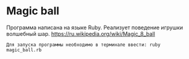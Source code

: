 # Magic ball

Программа написана на языке Ruby. Реализует поведение игрушки волшебный шар. https://ru.wikipedia.org/wiki/Magic_8_ball

```
Для запуска программы необходимо в терминале ввести: ruby magic_ball.rb
```
